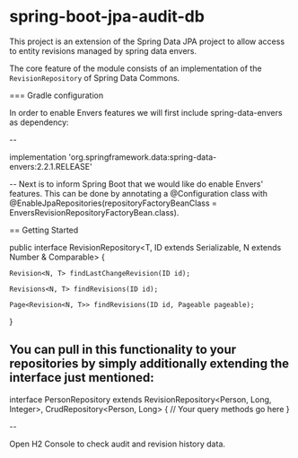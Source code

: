 # spring-boot-jpa-audit-db

This project is an extension of the Spring Data JPA project to allow access to entity revisions managed by spring data envers.

The core feature of the module consists of an implementation of the `RevisionRepository` of Spring Data Commons.

=== Gradle configuration

In order to enable Envers features we will first include spring-data-envers as dependency:

--

implementation 'org.springframework.data:spring-data-envers:2.2.1.RELEASE'

--
Next is to inform Spring Boot that we would like do enable Envers' features. This can be done by annotating a @Configuration class with @EnableJpaRepositories(repositoryFactoryBeanClass = EnversRevisionRepositoryFactoryBean.class).

== Getting Started

public interface RevisionRepository<T, ID extends Serializable, N extends Number & Comparable<N>> {

	Revision<N, T> findLastChangeRevision(ID id);

	Revisions<N, T> findRevisions(ID id);

	Page<Revision<N, T>> findRevisions(ID id, Pageable pageable); 
  }


You can pull in this functionality to your repositories by simply additionally extending the interface just mentioned:
--
interface PersonRepository extends RevisionRepository<Person, Long, Integer>, CrudRepository<Person, Long> {
  // Your query methods go here
}

--

Open H2 Console to check audit and revision history data.
